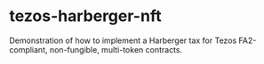 # tezos-harberger-nft

Demonstration of how to implement a Harberger tax for Tezos FA2-compliant, non-fungible, multi-token contracts.
